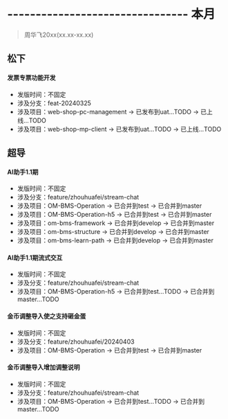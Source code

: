 # -------------------------------- 本月
> 周华飞20xx(xx.xx-xx.xx)
## 松下
#### 发票专票功能开发
* 发版时间：不固定
* 涉及分支：feat-20240325
* 涉及项目：web-shop-pc-management -> 已发布到uat...TODO -> 已上线...TODO
* 涉及项目：web-shop-mp-client -> 已发布到uat...TODO -> 已上线...TODO
## 超导
#### AI助手1.1期
* 发版时间：不固定
* 涉及分支：feature/zhouhuafei/stream-chat
* 涉及项目：OM-BMS-Operation -> 已合并到test -> 已合并到master
* 涉及项目：OM-BMS-Operation-h5 -> 已合并到test -> 已合并到master
* 涉及项目：om-bms-framework -> 已合并到develop -> 已合并到master
* 涉及项目：om-bms-structure -> 已合并到develop -> 已合并到master
* 涉及项目：om-bms-learn-path -> 已合并到develop -> 已合并到master
#### AI助手1.1期流式交互
* 发版时间：不固定
* 涉及分支：feature/zhouhuafei/stream-chat
* 涉及项目：OM-BMS-Operation-h5 -> 已合并到test...TODO -> 已合并到master...TODO
#### 金币调整导入使之支持砸金蛋
* 发版时间：不固定
* 涉及分支：feature/zhouhuafei/20240403
* 涉及项目：OM-BMS-Operation -> 已合并到test -> 已合并到master
#### 金币调整导入增加调整说明
* 发版时间：不固定
* 涉及分支：feature/zhouhuafei/stream-chat
* 涉及项目：OM-BMS-Operation -> 已合并到test...TODO -> 已合并到master...TODO

